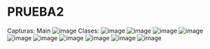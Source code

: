 # PRUEBA2

Capturas:
Main
![image](https://github.com/user-attachments/assets/3573ea74-d288-41d7-8dba-a6f6d88b395b)
Clases:
![image](https://github.com/user-attachments/assets/68becb3e-56cf-464c-8359-0f33474c8130)
![image](https://github.com/user-attachments/assets/cd25a26f-07eb-4d36-bb4e-fb87d3da161b)
![image](https://github.com/user-attachments/assets/ebe5c8aa-40ba-4d10-9070-eb05bf75f627)
![image](https://github.com/user-attachments/assets/a10ef7ce-30d8-479f-9f46-f135d9a8a1dc)
![image](https://github.com/user-attachments/assets/bd85161d-7c9b-4c0f-b2d6-c8facacccb60)
![image](https://github.com/user-attachments/assets/1f2675b0-c97b-4b9c-888b-6aa775376536)
![image](https://github.com/user-attachments/assets/cd864ff1-64d2-418c-ab42-521ea9357aa3)
![image](https://github.com/user-attachments/assets/c9c2dfc8-2530-4050-bb02-6af5b6d129e6)
![image](https://github.com/user-attachments/assets/86e4bdcd-bd24-4782-a159-a06c915a879c)
![image](https://github.com/user-attachments/assets/aa35f9ae-0e0a-4c4f-82cb-1844d0596487)

